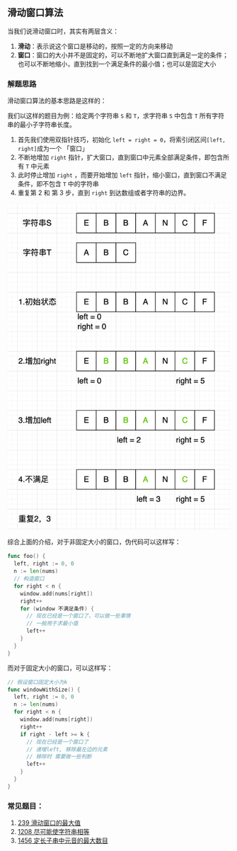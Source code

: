 ## 滑动窗口算法

当我们说滑动窗口时，其实有两层含义：

1. **滑动**：表示说这个窗口是移动的，按照一定的方向来移动
2. **窗口**：窗口的大小并不是固定的，可以不断地扩大窗口直到满足一定的条件；也可以不断地缩小，直到找到一个满足条件的最小值；也可以是固定大小



### 解题思路

滑动窗口算法的基本思路是这样的：

我们以这样的题目为例：给定两个字符串 `S` 和 `T`，求字符串 `S` 中包含 `T` 所有字符串的最小子字符串长度。

1. 首先我们使用双指针技巧，初始化 `left = right = 0`，将索引闭区间`[left, right]`成为一个 「窗口」
2. 不断地增加 `right` 指针，扩大窗口，直到窗口中元素全部满足条件，即包含所有 `T` 中元素
3. 此时停止增加 `right` ，而要开始增加 `left` 指针，缩小窗口，直到窗口不满足条件，即不包含 `T` 中的字符串
4. 重复第 2 和 第 3 步，直到 `right` 到达数组或者字符串的边界。

![image-20220929112135413](../images/image_slidingwindow.png)



综合上面的介绍，对于非固定大小的窗口，伪代码可以这样写：

```go
func foo() {
  left, right := 0, 0
  n := len(nums)
  // 构造窗口
  for right < n {
    window.add(nums[right])
    right++
    for (window 不满足条件) {
      // 现在已经是一个窗口了，可以做一些事情
      // 一般用于求最小值
      left++
    }
  }
}
```

而对于固定大小的窗口，可以这样写：

```go
// 假设窗口固定大小为k
func windowWithSize() {
  left, right := 0, 0
  n := len(nums)
  for right < n {
    window.add(nums[right])
    right++
    if right - left >= k {
      // 现在已经是一个窗口了
      // 递增left, 移除最左边的元素
      // 移除时 需要做一些判断
      left++
    } 
  }
}
```



### 常见题目：

1. [239 滑动窗口的最大值](https://leetcode.cn/problems/sliding-window-maximum/)
1. [1208 尽可能使字符串相等](https://leetcode.cn/problems/get-equal-substrings-within-budget)
1. [1456 定长子串中元音的最大数目](https://leetcode.cn/problems/maximum-number-of-vowels-in-a-substring-of-given-length/)
